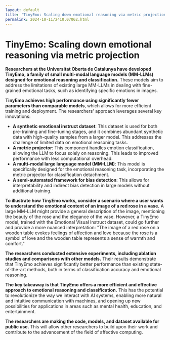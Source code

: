 ```yaml
---
layout: default
title: 'TinyEmo: Scaling down emotional reasoning via metric projection'
permalink: 2024-10-11/2410.07062.html
---
```

# TinyEmo: Scaling down emotional reasoning via metric projection

**Researchers at the Universitat Oberta de Catalunya have developed TinyEmo, a family of small multi-modal language models (MM-LLMs) designed for emotional reasoning and classification.** These models aim to address the limitations of existing large MM-LLMs in dealing with fine-grained emotional tasks, such as identifying specific emotions in images.

**TinyEmo achieves high performance using significantly fewer parameters than comparable models**, which allows for more efficient training and deployment. The researchers' approach leverages several key innovations:

* **A synthetic emotional instruct dataset**: This dataset is used for both pre-training and fine-tuning stages, and it combines abundant synthetic data with high-quality samples from a larger model. This addresses the challenge of limited data on emotional reasoning tasks.
* **A metric projector**: This component handles emotion classification, allowing the LLM to focus solely on reasoning. This leads to improved performance with less computational overhead.
* **A multi-modal large language model (MM-LLM)**: This model is specifically designed for the emotional reasoning task, incorporating the metric projector for classification detachment.
* **A semi-automated framework for bias detection**: This allows for interpretability and indirect bias detection in large models without additional training.

**To illustrate how TinyEmo works, consider a scenario where a user wants to understand the emotional content of an image of a red rose in a vase.**  A large MM-LLM might provide a general description of the image, mentioning the beauty of the rose and the elegance of the vase. However, a TinyEmo model, trained with the Emotional Visual Instruct dataset, could go further and provide a more nuanced interpretation: "The image of a red rose on a wooden table evokes feelings of affection and love because the rose is a symbol of love and the wooden table represents a sense of warmth and comfort."

**The researchers conducted extensive experiments, including ablation studies and comparisons with other models.** Their results demonstrate that TinyEmo achieves significantly better performance than existing state-of-the-art methods, both in terms of classification accuracy and emotional reasoning. 

**The key takeaway is that TinyEmo offers a more efficient and effective approach to emotional reasoning and classification.** This has the potential to revolutionize the way we interact with AI systems, enabling more natural and intuitive communication with machines, and opening up new possibilities for applications in areas such as mental health, education, and entertainment.

**The researchers are making the code, models, and dataset available for public use.** This will allow other researchers to build upon their work and contribute to the advancement of the field of affective computing.

